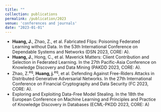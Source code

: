 ```yaml
---
title: ""
collection: publications
permalink: /publication/2023
venue: 'conferences and journals'
date: "2023-01-01"
---
```


- **Huang, J.**, Zhao, Z., et al. Fabricated Flips: Poisoning Federated Learning without Data. In the 53th International Conference on Dependable Systems and Networks (DSN 2023, CORE: A).
- **Huang, J.**, Hong, C., et al. Maverick Matters: Client Contribution and Selection in Federated Learning. In the 27th Pacific-Asia Conference on Knowledge Discovery and Data Mining (PAKDD 2023, CORE: A).
- Zhao, Z.<sup>eq</sup>, **Huang, j.**<sup>eq</sup>, et al. Defending Against Free-Riders Attacks in Distributed Generative Adversarial Networks. In the 27th International Conference on Financial Cryptography and Data Security (FC 2023, CORE: A).
- Exploring and Exploiting Data-Free Model Stealing. In the 18th  the European Conference on Machine Learning and Principles and Practice of Knowledge Discovery in Databases (ECML-PKDD 2023, CORE: A)
